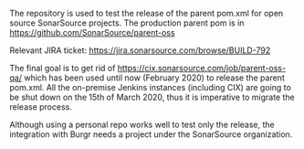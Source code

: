 The repository is used to test the release of the parent pom.xml for open source SonarSource projects. The production parent pom is in https://github.com/SonarSource/parent-oss

Relevant JIRA ticket: https://jira.sonarsource.com/browse/BUILD-792

The final goal is to get rid of https://cix.sonarsource.com/job/parent-oss-qa/ which has been used until now (February 2020) to release the parent pom.xml. All the on-premise Jenkins instances (including CIX) are going to be shut down on the 15th of March 2020, thus it is imperative to migrate the release process.

Although using a personal repo works well to test only the release, the integration with Burgr needs a project under the SonarSource organization.



